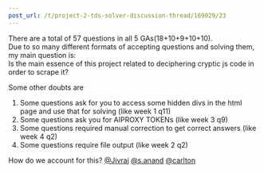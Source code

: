 ```yaml
---
post_url: /t/project-2-tds-solver-discussion-thread/169029/23
---
```

There are a total of 57 questions in all 5 GAs(18+10+9+10+10).  
Due to so many different formats of accepting questions and solving them, my main question is:  
Is the main essence of this project related to deciphering cryptic js code in order to scrape it?

Some other doubts are

1. Some questions ask for you to access some hidden divs in the html page and use that for solving (like week 1 q11)
2. Some questions ask you for AIPROXY TOKENs (like week 3 q9)
3. Some questions required manual correction to get correct answers (like week 4 q2)
4. Some questions require file output (like week 2 q2)

How do we account for this? [@Jivraj](/u/jivraj) [@s.anand](/u/s.anand) [@carlton](/u/carlton)